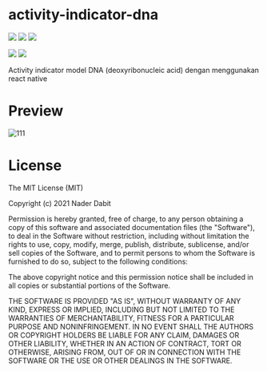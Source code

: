 # activity-indicator-dna
<img src="https://img.shields.io/badge/react-17.0.2-green"> <img src="https://img.shields.io/badge/react%20native-0.66.1-blue"> <img src="https://img.shields.io/badge/react--native--activity--indicator--dna-1.0.0-red"> 

<img src="https://img.shields.io/badge/License-MIT-blue"> <img src="https://img.shields.io/badge/npm-v.3.2.0-green">

Activity indicator model DNA (deoxyribonucleic acid) dengan menggunakan react native

# Preview
![111](https://user-images.githubusercontent.com/58913447/138113259-cb63b9fe-b72f-430c-9c2b-6f90f4d2b452.gif)

# License
The MIT License (MIT)

Copyright (c) 2021 Nader Dabit

Permission is hereby granted, free of charge, to any person obtaining a copy
of this software and associated documentation files (the "Software"), to deal
in the Software without restriction, including without limitation the rights
to use, copy, modify, merge, publish, distribute, sublicense, and/or sell
copies of the Software, and to permit persons to whom the Software is
furnished to do so, subject to the following conditions:

The above copyright notice and this permission notice shall be included in all
copies or substantial portions of the Software.

THE SOFTWARE IS PROVIDED "AS IS", WITHOUT WARRANTY OF ANY KIND, EXPRESS OR
IMPLIED, INCLUDING BUT NOT LIMITED TO THE WARRANTIES OF MERCHANTABILITY,
FITNESS FOR A PARTICULAR PURPOSE AND NONINFRINGEMENT. IN NO EVENT SHALL THE
AUTHORS OR COPYRIGHT HOLDERS BE LIABLE FOR ANY CLAIM, DAMAGES OR OTHER
LIABILITY, WHETHER IN AN ACTION OF CONTRACT, TORT OR OTHERWISE, ARISING FROM,
OUT OF OR IN CONNECTION WITH THE SOFTWARE OR THE USE OR OTHER DEALINGS IN THE
SOFTWARE.
